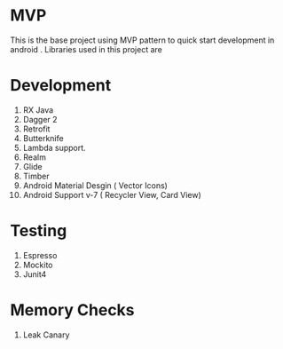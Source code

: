# MVP

This is the base project using MVP pattern to quick start development in android . Libraries used in this project are

# Development

1. RX Java
2. Dagger 2
3. Retrofit
4. Butterknife
5. Lambda support.
6. Realm
7. Glide
8. Timber
9. Android Material Desgin ( Vector Icons)
10. Android Support v-7 ( Recycler View, Card View)


# Testing
1. Espresso
2. Mockito
3. Junit4

# Memory Checks
1. Leak Canary
